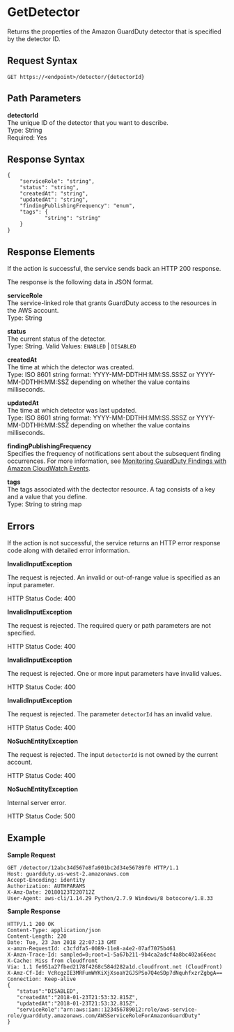 # GetDetector<a name="get-detector"></a>

Returns the properties of the Amazon GuardDuty detector that is specified by the detector ID\.

## Request Syntax<a name="get-detector-request-syntax"></a>

```
GET https://<endpoint>/detector/{detectorId}
```

## Path Parameters<a name="get-detector-path-parameters"></a>

**detectorId**  
The unique ID of the detector that you want to describe\.  
Type: String  
Required: Yes

## Response Syntax<a name="get-detector-response-syntax"></a>

```
{
    "serviceRole": "string",
    "status": "string",
    "createdAt": "string",
    "updatedAt": "string",
    "findingPublishingFrequency": "enum",
    "tags": {
            "string": "string"
    }
}
```

## Response Elements<a name="get-detector-response-parameters"></a>

If the action is successful, the service sends back an HTTP 200 response\.

 The response is the following data in JSON format\.

**serviceRole**  
The service\-linked role that grants GuardDuty access to the resources in the AWS account\.   
Type: String

**status**  
The current status of the detector\.  
Type: String\. Valid Values: `ENABLED` \| `DISABLED`

**createdAt**  
The time at which the detector was created\.  
Type: ISO 8601 string format: YYYY\-MM\-DDTHH:MM:SS\.SSSZ or YYYY\-MM\-DDTHH:MM:SSZ depending on whether the value contains milliseconds\.

**updatedAt**  
The time at which detector was last updated\.  
Type: ISO 8601 string format: YYYY\-MM\-DDTHH:MM:SS\.SSSZ or YYYY\-MM\-DDTHH:MM:SSZ depending on whether the value contains milliseconds\.

**findingPublishingFrequency**  
Specifies the frequency of notifications sent about the subsequent finding occurrences\. For more information, see [Monitoring GuardDuty Findings with Amazon CloudWatch Events](guardduty_findings_cloudwatch.md)\.

**tags**  
The tags associated with the dectector resource\. A tag consists of a key and a value that you define\.   
Type: String to string map

## Errors<a name="get-detector-errors"></a>

If the action is not successful, the service returns an HTTP error response code along with detailed error information\.

**InvalidInputException**

The request is rejected\. An invalid or out\-of\-range value is specified as an input parameter\.

HTTP Status Code: 400 

**InvalidInputException**

The request is rejected\. The required query or path parameters are not specified\.

HTTP Status Code: 400 

**InvalidInputException**

The request is rejected\. One or more input parameters have invalid values\.

HTTP Status Code: 400 

**InvalidInputException**

The request is rejected\. The parameter `detectorId` has an invalid value\.

HTTP Status Code: 400 

**NoSuchEntityException**

The request is rejected\. The input `detectorId` is not owned by the current account\.

HTTP Status Code: 400 

**NoSuchEntityException**

Internal server error\.

HTTP Status Code: 500 

## Example<a name="get-detector-example"></a>

**Sample Request**

```
GET /detector/12abc34d567e8fa901bc2d34e56789f0 HTTP/1.1
Host: guardduty.us-west-2.amazonaws.com
Accept-Encoding: identity
Authorization: AUTHPARAMS
X-Amz-Date: 20180123T220712Z
User-Agent: aws-cli/1.14.29 Python/2.7.9 Windows/8 botocore/1.8.33
```

**Sample Response**

```
HTTP/1.1 200 OK
Content-Type: application/json
Content-Length: 220
Date: Tue, 23 Jan 2018 22:07:13 GMT
x-amzn-RequestId: c3cfdfa5-0089-11e8-a4e2-07af7075b461
X-Amzn-Trace-Id: sampled=0;root=1-5a67b211-9b4ca2adcf4a8bc402a66eac
X-Cache: Miss from cloudfront
Via: 1.1 fe951a27fbed2178f4268c584d282a1d.cloudfront.net (CloudFront)
X-Amz-Cf-Id: VcRcgzIE3MRFumWYKiXjXsoaY2GJSPSo7Q4eSDp7dNquhfxzrZgbgA==
Connection: Keep-alive
{  
   "status":"DISABLED",
   "createdAt":"2018-01-23T21:53:32.815Z",
   "updatedAt":"2018-01-23T21:53:32.815Z",
   "serviceRole":"arn:aws:iam::123456789012:role/aws-service-role/guardduty.amazonaws.com/AWSServiceRoleForAmazonGuardDuty"
}
```